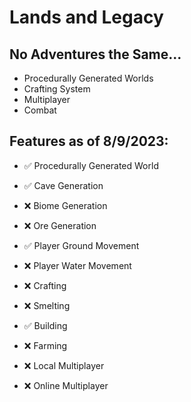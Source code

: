 # Lands and Legacy
## No Adventures the Same...
* Procedurally Generated Worlds
* Crafting System
* Multiplayer
* Combat





## Features as of 8/9/2023:
* ✅ Procedurally Generated World
* ✅ Cave Generation
* ❌ Biome Generation
* ❌ Ore Generation

* ✅ Player Ground Movement
* ❌ Player Water Movement

* ❌ Crafting
* ❌ Smelting

* ✅ Building
* ❌ Farming

* ❌ Local Multiplayer
* ❌ Online Multiplayer
